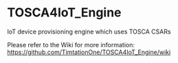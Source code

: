 # TOSCA4IoT_Engine
IoT device provisioning engine which uses TOSCA CSARs

Please refer to the Wiki for more information:  
<https://github.com/TimtationOne/TOSCA4IoT_Engine/wiki>
